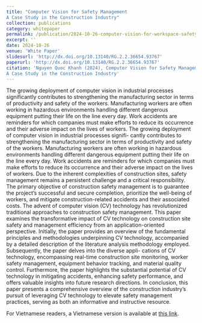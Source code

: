 ```yaml
---
title: "Computer Vision for Safety Management
A Case Study in the Construction Industry"
collection: publications
category: whitepaper
permalink: /publication/2024-10-26-computer-vision-for-workspace-safety
excerpt: ''
date: 2024-10-26
venue: 'White Paper'
slidesurl: 'http://dx.doi.org/10.13140/RG.2.2.36654.93767'
paperurl: 'http://dx.doi.org/10.13140/RG.2.2.36654.93767'
citation: 'Nguyen Quoc Khanh (2024), Computer Vision for Safety Management
A Case Study in the Construction Industry'
---
```


The growing deployment of computer vision in
industrial processes significantly contributes to strengthening the
manufacturing sector in terms of productivity and safety of the
workers. Manufacturing workers are often working in hazardous
environments handling different dangerous equipment putting
their life on the line every day. Work accidents are reminders
for which companies must make efforts to reduce its occurrence
and their adverse impact on the lives of workers. The growing
deployment of computer vision in industrial processes signifi-
cantly contributes to strengthening the manufacturing sector in
terms of productivity and safety of the workers. Manufacturing
workers are often working in hazardous environments handling
different dangerous equipment putting their life on the line
every day. Work accidents are reminders for which companies
must make efforts to reduce its occurrence and their adverse
impact on the lives of workers. Due to the inherent complexities
of construction sites, safety management remains a persistent
challenge and a critical responsibility. The primary objective of
construction safety management is to guarantee the project’s
successful and secure completion, prioritize the well-being of
workers, and mitigate construction-related accidents and their
associated costs. The advent of computer vision (CV) technology
has revolutionized traditional approaches to construction safety
management. This paper examines the transformative impact
of CV technology on construction site safety and management
efficiency from an application-oriented perspective. Initially, the
paper provides an overview of the fundamental principles and
methodologies underpinning CV technology, accompanied by
a detailed description of the literature analysis methodology
employed. Subsequently, the paper delves into the diverse appli-
cations of CV technology, encompassing real-time construction
site monitoring, worker safety management, equipment behavior
tracking, and material quality control. Furthermore, the paper
highlights the substantial potential of CV technology in mitigating
accidents, enhancing safety performance, and offers valuable
insights into future research directions. In conclusion, this paper
presents a comprehensive overview of the construction industry’s
pursuit of leveraging CV technology to elevate safety management
practices, serving as both an informative and instructive resource.

For Vietnamese readers, a Vietnamese version is available at [this link](http://nqkhanh2002.github.io/files/cv_workspace_safety_vie.pdf).

<!-- <embed src="../files/cv_workspace_safety.pdf" type="application/pdf" width="750" height="400" /> -->


<style>
    .responsive-embed {
        width: 100%;
        height: 500px;
        max-width: 1000px; /* bạn có thể chỉnh sửa cho phù hợp */
    }
</style>

<!-- <div class="pdf-container" style="display: flex; justify-content: center; align-items: center;">
    <embed src="../files/cv_workspace_safety.pdf" type="application/pdf" class="responsive-embed" />
</div> -->
